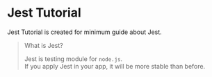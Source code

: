 # Jest Tutorial

Jest Tutorial is created for minimum guide about Jest.

> What is Jest?
>
> Jest is testing module for `node.js`. <br>
> If you apply Jest in your app, it will be more stable than before.